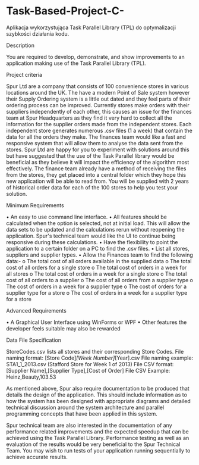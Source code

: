 # Task-Based-Project-C-
Aplikacja wykorzystująca Task Parallel Library (TPL) do optymalizacji szybkości działania kodu.

Description

You are required to develop, demonstrate, and show improvements to an application making use of the Task Parallel Library (TPL). 

Project criteria

Spur Ltd are a company that consists of 100 convenience stores in various locations around the UK. The have a modern Point of Sale system however their Supply Ordering system is a little out dated and they feel parts of their ordering process can be improved. Currently stores make orders with their suppliers independently of each other, this causes an issue for the finances team at Spur Headquarters as they find it very hard to collect all the information for the supplier orders made from the independent stores.
Each independent store generates numerous .csv files (1 a week) that contain the data for all the orders they make. The finances team would like a fast and responsive system that will allow them to analyse the data sent from the stores.
Spur Ltd are happy for you to experiment with solutions around this but have suggested that the use of the Task Parallel library would be beneficial as they believe it will impact the efficiency of the algorithm most effectively.
The finance team already have a method of receiving the files from the stores, they get placed into a central folder which they hope this new application will be able to read from. You will be supplied with 2 years of historical order data for each of the 100 stores to help you test your solution.

Minimum Requirements

• An easy to use command line interface.
• All features should be calculated when the option is selected, not at initial load. This will allow the data sets to be updated and the calculations rerun without reopening the application. Spur's technical team would like the UI to continue being responsive during these calculations.
• Have the flexibility to point the application to a certain folder on a PC to find the .csv files.
• List all stores, suppliers and supplier types.
• Allow the Finances team to find the following data:-
o The total cost of all orders available in the supplied data
o The total cost of all orders for a single store
o The total cost of orders in a week for all stores
o The total cost of orders in a week for a single store
o The total cost of all orders to a supplier
o The cost of all orders from a supplier type
o The cost of orders in a week for a supplier type
o The cost of orders for a supplier type for a store
o The cost of orders in a week for a supplier type for a store

Advanced Requirements

• A Graphical User Interface using WinForms or WPF
• Other features the developer feels suitable may also be rewarded

Data File Specification

StoreCodes.csv lists all stores and their corresponding Store Codes. File naming format: [Store Code]_[Week Number]_[Year].csv
File naming example: STA1_1_2013.csv
(Stafford Store for Week 1 of 2013)
File CSV format: [Supplier Name],[Supplier Type],[Cost of Order] File CSV Example: Heinz,Beauty,103.53

As mentioned above, Spur also require documentation to be produced that details the design of the application. This should include information as to how the system has been designed with appropriate diagrams and detailed technical discussion around the system architecture and parallel programming concepts that have been applied in this system.

Spur technical team are also interested in the documentation of any performance related improvements and the expected speedup that can be achieved using the Task Parallel Library. Performance testing as well as an evaluation of the results would be very beneficial to the Spur Technical Team. You may wish to run tests of your application running sequentially to achieve accurate results.
